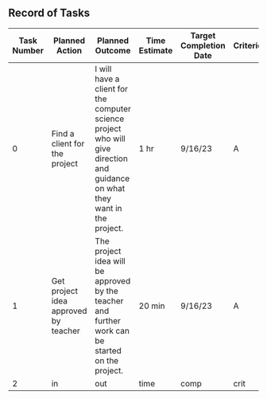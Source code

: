 ## Record of Tasks
| Task Number | Planned Action | Planned Outcome | Time Estimate | Target Completion Date | Criterion |
|----|--------------|--------------|------|--------|----|
| 0 | Find a client for the project | I will have a client for the computer science project who will give direction and guidance on what they want in the project. | 1 hr | 9/16/23 | A |
| 1 | Get project idea approved by teacher | The project idea will be approved by the teacher and further work can be started on the project. | 20 min | 9/16/23 | A |
| 2 | in | out | time | comp | crit |